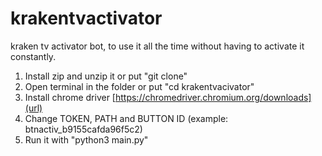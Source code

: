# krakentvactivator
kraken tv activator bot, to use it all the time without having to activate it constantly.


1. Install zip and unzip it or put "git clone"
2. Open terminal in the folder or put "cd krakentvacivator"
3. Install chrome driver [https://chromedriver.chromium.org/downloads](url)
4. Change TOKEN, PATH and BUTTON ID (example: btnactiv_b9155cafda96f5c2)
5. Run it with "python3 main.py"
